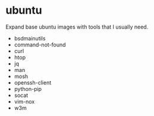 # ubuntu
Expand base ubuntu images with tools that I usually need.

* bsdmainutils
* command-not-found
* curl
* htop
* jq
* man
* mosh
* openssh-client
* python-pip
* socat
* vim-nox
* w3m
